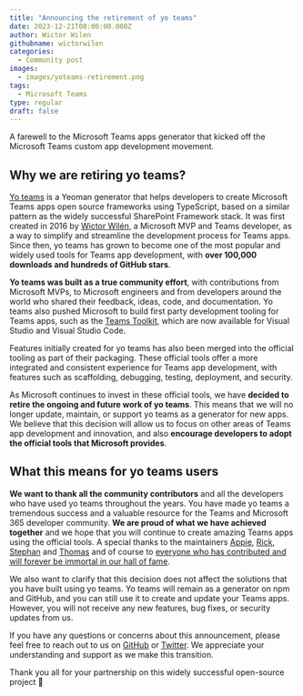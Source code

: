 ```yaml
---
title: "Announcing the retirement of yo teams"
date: 2023-12-21T08:00:00.000Z
author: Wictor Wilen
githubname: wictorwilen
categories:
  - Community post
images:
  - images/yoteams-retirement.png
tags:
  - Microsoft Teams
type: regular
draft: false
---
```


A farewell to the Microsoft Teams apps generator that kicked off the Microsoft Teams custom app development movement.

## Why we are retiring yo teams?

[Yo teams](https://aka.ms/yoteams) is a Yeoman generator that helps developers to create Microsoft Teams apps open source frameworks using TypeScript, based on a similar pattern as the widely successful SharePoint Framework stack. It was first created in 2016 by [Wictor Wilén](https://www.linkedin.com/in/wictorwilen/), a Microsoft MVP and Teams developer, as a way to simplify and streamline the development process for Teams apps. Since then, yo teams has grown to become one of the most popular and widely used tools for Teams app development, with **over 100,000 downloads and hundreds of GitHub stars**.

**Yo teams was built as a true community effort**, with contributions from Microsoft MVPs, to Microsoft engineers and from developers around the world who shared their feedback, ideas, code, and documentation. Yo teams also pushed Microsoft to build first party development tooling for Teams apps, such as the [Teams Toolkit](https://aka.ms/ttk), which are now available for Visual Studio and Visual Studio Code. 

Features initially created for yo teams has also been merged into the official tooling as part of their packaging. These official tools offer a more integrated and consistent experience for Teams app development, with features such as scaffolding, debugging, testing, deployment, and security.

As Microsoft continues to invest in these official tools, we have **decided to retire the ongoing and future work of yo teams**. This means that we will no longer update, maintain, or support yo teams as a generator for new apps. We believe that this decision will allow us to focus on other areas of Teams app development and innovation, and also **encourage developers to adopt the official tools that Microsoft provides**.

## What this means for yo teams users

**We want to thank all the community contributors** and all the developers who have used yo teams throughout the years. You have made yo teams a tremendous success and a valuable resource for the Teams and Microsoft 365 developer community. **We are proud of what we have achieved together** and we hope that you will continue to create amazing Teams apps using the official tools. A special thanks to the maintainers [Appie](https://www.linkedin.com/in/albertjanschot/), [Rick](https://www.linkedin.com/in/rickvanrousselt/), [Stephan](https://www.linkedin.com/in/stephan-bisser/) and [Thomas](https://www.linkedin.com/in/thomas-goelles/) and of course to [everyone who has contributed and will forever be immortal in our hall of fame](https://pnp.github.io/generator-teams/about/halloffame/).

We also want to clarify that this decision does not affect the solutions that you have built using yo teams. Yo teams will remain as a generator on npm and GitHub, and you can still use it to create and update your Teams apps. However, you will not receive any new features, bug fixes, or security updates from us.

If you have any questions or concerns about this announcement, please feel free to reach out to us on [GitHub](https://aka.ms/pnp) or [Twitter](https://twitter.com/m365pnp). We appreciate your understanding and support as we make this transition.

Thank you all for your partnership on this widely successful open-source project 🧡